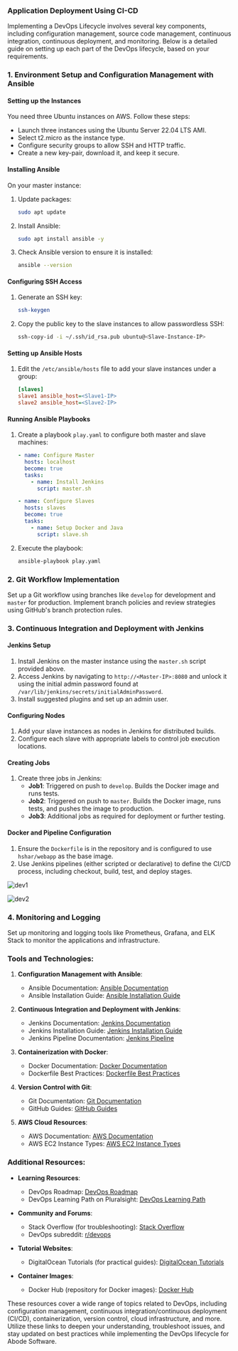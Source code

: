 ### Application Deployment Using CI-CD

Implementing a DevOps Lifecycle involves several key components, including configuration management, source code management, continuous integration, continuous deployment, and monitoring. Below is a detailed guide on setting up each part of the DevOps lifecycle, based on your requirements.

### 1. Environment Setup and Configuration Management with Ansible

#### Setting up the Instances
You need three Ubuntu instances on AWS. Follow these steps:
- Launch three instances using the Ubuntu Server 22.04 LTS AMI.
- Select t2.micro as the instance type.
- Configure security groups to allow SSH and HTTP traffic.
- Create a new key-pair, download it, and keep it secure.

#### Installing Ansible
On your master instance:
1. Update packages:
   ```bash
   sudo apt update
   ```
2. Install Ansible:
   ```bash
   sudo apt install ansible -y
   ```
3. Check Ansible version to ensure it is installed:
   ```bash
   ansible --version
   ```

#### Configuring SSH Access
1. Generate an SSH key:
   ```bash
   ssh-keygen
   ```
2. Copy the public key to the slave instances to allow passwordless SSH:
   ```bash
   ssh-copy-id -i ~/.ssh/id_rsa.pub ubuntu@<Slave-Instance-IP>
   ```

#### Setting up Ansible Hosts
1. Edit the `/etc/ansible/hosts` file to add your slave instances under a group:
   ```ini
   [slaves]
   slave1 ansible_host=<Slave1-IP>
   slave2 ansible_host=<Slave2-IP>
   ```

#### Running Ansible Playbooks
1. Create a playbook `play.yaml` to configure both master and slave machines:
   ```yaml
   - name: Configure Master
     hosts: localhost
     become: true
     tasks:
       - name: Install Jenkins
         script: master.sh

   - name: Configure Slaves
     hosts: slaves
     become: true
     tasks:
       - name: Setup Docker and Java
         script: slave.sh
   ```
2. Execute the playbook:
   ```bash
   ansible-playbook play.yaml
   ```

### 2. Git Workflow Implementation

Set up a Git workflow using branches like `develop` for development and `master` for production. Implement branch policies and review strategies using GitHub's branch protection rules.

### 3. Continuous Integration and Deployment with Jenkins

#### Jenkins Setup
1. Install Jenkins on the master instance using the `master.sh` script provided above.
2. Access Jenkins by navigating to `http://<Master-IP>:8080` and unlock it using the initial admin password found at `/var/lib/jenkins/secrets/initialAdminPassword`.
3. Install suggested plugins and set up an admin user.

#### Configuring Nodes
1. Add your slave instances as nodes in Jenkins for distributed builds.
2. Configure each slave with appropriate labels to control job execution locations.

#### Creating Jobs
1. Create three jobs in Jenkins:
   - **Job1**: Triggered on push to `develop`. Builds the Docker image and runs tests.
   - **Job2**: Triggered on push to `master`. Builds the Docker image, runs tests, and pushes the image to production.
   - **Job3**: Additional jobs as required for deployment or further testing.

#### Docker and Pipeline Configuration
1. Ensure the `Dockerfile` is in the repository and is configured to use `hshar/webapp` as the base image.
2. Use Jenkins pipelines (either scripted or declarative) to define the CI/CD process, including checkout, build, test, and deploy stages.

![dev1](https://github.com/AbhiGundim/Application-Deployment-Using-CI-CD/assets/124610756/93978a50-2d2b-4016-a95f-b79652c7d224)

![dev2](https://github.com/AbhiGundim/Application-Deployment-Using-CI-CD/assets/124610756/a2b25bc1-f07f-4dcb-80d2-68b9fe6c3592)


### 4. Monitoring and Logging

Set up monitoring and logging tools like Prometheus, Grafana, and ELK Stack to monitor the applications and infrastructure.

### Tools and Technologies:
1. **Configuration Management with Ansible**:
   - Ansible Documentation: [Ansible Documentation](https://docs.ansible.com/)
   - Ansible Installation Guide: [Ansible Installation Guide](https://docs.ansible.com/ansible/latest/installation_guide/index.html)

2. **Continuous Integration and Deployment with Jenkins**:
   - Jenkins Documentation: [Jenkins Documentation](https://www.jenkins.io/doc/)
   - Jenkins Installation Guide: [Jenkins Installation Guide](https://www.jenkins.io/doc/book/installing/)
   - Jenkins Pipeline Documentation: [Jenkins Pipeline](https://www.jenkins.io/doc/book/pipeline/)

3. **Containerization with Docker**:
   - Docker Documentation: [Docker Documentation](https://docs.docker.com/)
   - Dockerfile Best Practices: [Dockerfile Best Practices](https://docs.docker.com/develop/develop-images/dockerfile_best-practices/)

4. **Version Control with Git**:
   - Git Documentation: [Git Documentation](https://git-scm.com/doc)
   - GitHub Guides: [GitHub Guides](https://guides.github.com/)

5. **AWS Cloud Resources**:
   - AWS Documentation: [AWS Documentation](https://docs.aws.amazon.com/)
   - AWS EC2 Instance Types: [AWS EC2 Instance Types](https://aws.amazon.com/ec2/instance-types/)

### Additional Resources:
- **Learning Resources**:
  - DevOps Roadmap: [DevOps Roadmap](https://roadmap.sh/devops)
  - DevOps Learning Path on Pluralsight: [DevOps Learning Path](https://www.pluralsight.com/paths/devops)

- **Community and Forums**:
  - Stack Overflow (for troubleshooting): [Stack Overflow](https://stackoverflow.com/)
  - DevOps subreddit: [r/devops](https://www.reddit.com/r/devops/)

- **Tutorial Websites**:
  - DigitalOcean Tutorials (for practical guides): [DigitalOcean Tutorials](https://www.digitalocean.com/community/tutorials)

- **Container Images**:
  - Docker Hub (repository for Docker images): [Docker Hub](https://hub.docker.com/)

These resources cover a wide range of topics related to DevOps, including configuration management, continuous integration/continuous deployment (CI/CD), containerization, version control, cloud infrastructure, and more. Utilize these links to deepen your understanding, troubleshoot issues, and stay updated on best practices while implementing the DevOps lifecycle for Abode Software.

